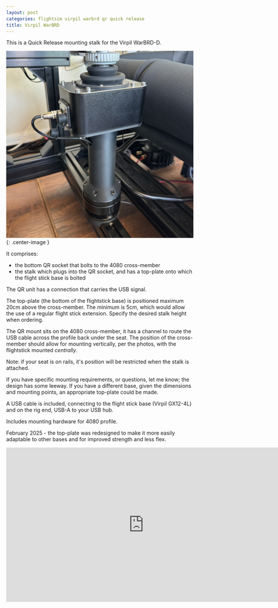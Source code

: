 ```yaml
---
layout: post
categories: flightsim virpil warbrd qr quick release
title: Virpil WarBRD
---
```


This is a Quick Release mounting stalk for the Virpil WarBRD-D.

![](/assets/wbqr/wbqr1.jpg){: .center-image }

It comprises:

- the bottom QR socket that bolts to the 4080 cross-member 
- the stalk which plugs into the QR socket, and has a top-plate onto which the flight stick base is bolted

The QR unit has a connection that carries the USB signal.

The top-plate (the bottom of the flightstick base) is positioned maximum 20cm above the cross-member. The minimum is 5cm, which would allow the use of a regular flight stick extension. Specify the desired stalk height when ordering. 

The QR mount sits on the 4080 cross-member, it has a channel to route the USB cable across the profile back under the seat. The position of the cross-member should allow for mounting vertically, per the photos, with the flightstick mounted *centrally*.

Note: if your seat is on rails, it's position will be restricted when the stalk is attached.  

If you have specific mounting requirements, or questions, let me know; the design has some leeway. If you have a different base, given the dimensions and mounting points, an appropriate top-plate could be made. 

A USB cable is included, connecting to the flight stick base (Virpil GX12-4L) and on the rig end, USB-A to your USB hub.

Includes mounting hardware for 4080 profile.

February 2025 - the top-plate was redesigned to make it more easily adaptable to other bases and for improved strength and less flex.


<iframe width="740" height="416" class="center-image" src="https://www.youtube.com/embed/X_5XEbTMZkc?si=jtqs7g382LLvXJZh" title="YouTube video player" frameborder="0" allow="accelerometer; autoplay; clipboard-write; encrypted-media; gyroscope; picture-in-picture; web-share" referrerpolicy="strict-origin-when-cross-origin" allowfullscreen></iframe>